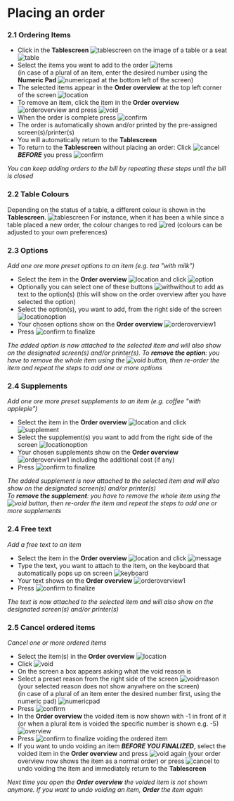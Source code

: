 # Placing an order   
### 2.1 Ordering Items   
* Click in the **Tablescreen** ![tablescreen](pictures/tablescreen.jpg) on the image of a table or a seat ![table](pictures/table.jpg)  
* Select the items you want to add to the order ![items](pictures/itemstoorder.jpg)       
  (in case of a plural of an item, enter the desired number using the **Numeric Pad** ![numericpad](pictures/numericpadlocation.jpg)  at the bottom left of the screen)  
* The selected items appear in the **Order overview** at the top left corner of the screen ![location](pictures/orderviewlocation.jpg)    
* To remove an item, click the item in the **Order overview** ![orderoverview](pictures/orderoverview.jpg) and press ![void](pictures/voidbutton.jpg)    
* When the order is complete press ![confirm](pictures/confirmbutton.jpg)   
* The order is automatically shown and/or printed by the pre-assigned screen(s)/printer(s)
* You will automatically return to the **Tablescreen** 
* To return to the **Tablescreen** without placing an order: Click ![cancel](pictures/cancelbutton.jpg) <b><i>BEFORE</i></b> you press ![confirm](pictures/confirmbutton.jpg)  

*You can keep adding orders to the bill by repeating these steps until the bill is closed*     
### 2.2 Table Colours   
Depending on the status of a table, a different colour is shown in the **Tablescreen**. ![tablescreen](pictures/tablescreen.jpg) For instance, when it has been a while since a table placed a new order, the colour changes to red ![red](pictures/redtable.jpg) (colours can be adjusted to your own preferences)     
### 2.3 Options  
*Add one ore more preset options to an item (e.g. tea "with milk")*  
* Select the item in the **Order overview** ![location](pictures/orderviewlocation.jpg) and click ![option](pictures/optionbutton.jpg) 
* Optionally you can select one of these buttons ![withwithout](pictures/withwithoutbuttons.jpg) to add as text to the option(s) (this will show on the order overview after you have selected the option)     
* Select the option(s), you want to add, from the right side of the screen ![locationoption](pictures/locationoptions.jpg)   
* Your chosen options show on the **Order overview** ![orderoverview1](pictures/orderoverviewwithoptionsandsupplements.jpg)     
* Press ![confirm](pictures/confirmbutton.jpg) to finalize  

*The added option is now attached to the selected item and will also show on the designated screen(s) and/or printer(s). To **remove the option**: you have to remove the whole item using the ![void](pictures/voidbutton.jpg) button, then re-order the item and repeat the steps to add one or more options*   
### 2.4 Supplements    
*Add one ore more preset supplements to an item (e.g. coffee "with applepie")*   
* Select the item in the **Order overview** ![location](pictures/orderviewlocation.jpg) and click ![supplement](pictures/supplementbutton.jpg)    
* Select the supplement(s) you want to add from the right side of the screen ![locationoption](pictures/locationoptions.jpg)   
* Your chosen supplements show on the **Order overview** ![orderoverview1](pictures/orderoverviewwithoptionsandsupplements.jpg) including the additional cost (if any)    
* Press ![confirm](pictures/confirmbutton.jpg) to finalize  

*The added supplement is now attached to the selected item and will also show on the designated screen(s) and/or printer(s)  
To **remove the supplement**: you have to remove the whole item using the ![void](pictures/voidbutton.jpg) button, then re-order the item and repeat the steps to add one or more supplements*   
### 2.4 Free text   
*Add a free text to an item*   
* Select the item in the **Order overview** ![location](pictures/orderviewlocation.jpg) and click ![message](pictures/messagebutton.jpg)    
* Type the text, you want to attach to the item, on the keyboard that automatically pops up on screen ![keyboard](pictures/keyboard.jpg)   
* Your text shows on the **Order overview** ![orderoverview1](pictures/orderoverviewwithoptionsandsupplements.jpg)    
* Press ![confirm](pictures/confirmbutton.jpg) to finalize  

*The text is now attached to the selected item and will also show on the designated screen(s) and/or printer(s)*   
### 2.5 Cancel ordered items   
*Cancel one or more ordered items*   
* Select the item(s) in the **Order overview** ![location](pictures/orderviewlocation.jpg)    
* Click ![void](pictures/voidbutton.jpg)    
* On the screen a box appears asking what the void reason is  
* Select a preset reason from the right side of the screen ![voidreason](pictures/voidreason.jpg) (your selected reason does not show anywhere on the screen)     
(in case of a plural of an item enter the desired number first, using the numeric pad) ![numericpad](pictures/numericpadlocation.jpg)    
* Press ![confirm](pictures/confirmbutton.jpg)      
* In the **Order overview** the voided item is now shown with -1 in front of it (or when a plural item is voided the specific number is shown e.g. -5) ![overview](pictures/orderoverview2.jpg)   
* Press ![confirm](pictures/confirmbutton.jpg) to finalize voiding the ordered item
* If you want to undo voiding an item <b><i>BEFORE YOU FINALIZED</i></b>, select the voided item in the **Order overview** and press ![void](pictures/voidbutton.jpg) again (your order overview now shows the item as a normal order) or press ![cancel](pictures/cancelbutton.jpg) to undo voiding the item and immediately return to the **Tablescreen**  

*Next time you open the **Order overview** the voided item is not shown anymore. If you want to undo voiding an item, **Order** the item again*  
